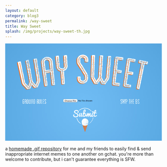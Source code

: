 ```yaml
---
layout: default
category: blog3
permalink: /way-sweet
title: Way Sweet
splash: /img/projects/way-sweet-th.jpg
---
```


![way sweet](../img/projects/way-sweet.jpg)

a [homemade .gif repository](http://www.waysweet.com) for me and my friends to easily find & send inappropriate internet memes to one another on gchat. you're more than welcome to contribute, but i can't guarantee everything is SFW.